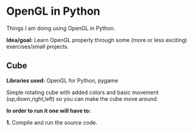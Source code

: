# OpenGL in Python
Things I am doing using OpenGL in Python.

**Idea/goal:** Learn OpenGL properly through some (more or less exciting) exercises/small projects.


## Cube
**Libraries used:** OpenGL for Python, pygame

Simple rotating cube with added colors and basic movement (up,down,right,left) so you can make the cube move around.

**In order to run it one will have to:**

**1.** Compile and run the source code.
